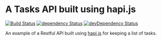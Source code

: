 A Tasks API built using hapi.js
================================

[![Build Status](http://img.shields.io/travis/rcorral/hapijs-restful-api-example.svg?style=flat)](https://travis-ci.org/rcorral/hapijs-restful-api-example)
[![dependency Status](https://david-dm.org/rcorral//hapijs-restful-api-example.svg?style=flat)](https://david-dm.org/rcorral//hapijs-restful-api-example#info=dependencies)
[![devDependency Status](https://david-dm.org/rcorral//hapijs-restful-api-example/dev-status.svg?style=flat)](https://david-dm.org/rcorral//hapijs-restful-api-example#info=devDependencies)

An example of a Restful API built using [hapi.js](http://hapijs.com/) for keeping a list of tasks.


